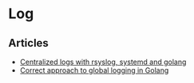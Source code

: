 # Log

## Articles
* [Centralized logs with rsyslog, systemd and golang](https://indevwith.streamroot.io/centralized-logs-with-rsyslog-systemd-and-golang/)
* [Correct approach to global logging in Golang](http://stackoverflow.com/questions/18361750/correct-approach-to-global-logging-in-golang)

